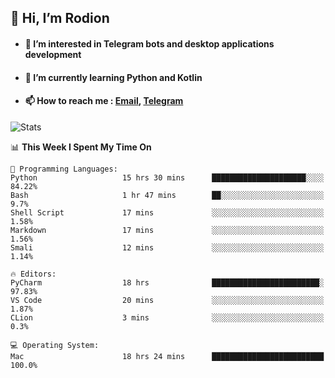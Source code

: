 ## 👋 Hi, I’m Rodion
- #### 👀 I’m interested in Telegram bots and desktop applications development
- #### 🌱 I’m currently learning Python and Kotlin
- #### 📫 How to reach me : [Email](mailto:me@lavn.ml), [Telegram](https://t.me/fast_geek)

![Stats](https://github-readme-stats.vercel.app/api?username=fast-geek&show_icons=true&theme=react&hide=issues&count_private=true&layout=compact)


<!--START_SECTION:waka-->
📊 **This Week I Spent My Time On** 

```text
💬 Programming Languages: 
Python                   15 hrs 30 mins      █████████████████████░░░░   84.22% 
Bash                     1 hr 47 mins        ██░░░░░░░░░░░░░░░░░░░░░░░   9.7% 
Shell Script             17 mins             ░░░░░░░░░░░░░░░░░░░░░░░░░   1.58% 
Markdown                 17 mins             ░░░░░░░░░░░░░░░░░░░░░░░░░   1.56% 
Smali                    12 mins             ░░░░░░░░░░░░░░░░░░░░░░░░░   1.14%

🔥 Editors: 
PyCharm                  18 hrs              ████████████████████████░   97.83% 
VS Code                  20 mins             ░░░░░░░░░░░░░░░░░░░░░░░░░   1.87% 
CLion                    3 mins              ░░░░░░░░░░░░░░░░░░░░░░░░░   0.3%

💻 Operating System: 
Mac                      18 hrs 24 mins      █████████████████████████   100.0%

```


<!--END_SECTION:waka-->
